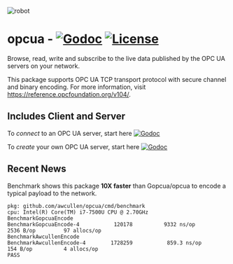 ![robot][1]

# opcua - [![Godoc](http://img.shields.io/badge/go-documentation-blue.svg?style=flat-square)](https://pkg.go.dev/mod/github.com/awcullen/opcua) [![License](http://img.shields.io/badge/license-mit-blue.svg?style=flat-square)](https://raw.githubusercontent.com/awcullen/opcua/master/LICENSE)
Browse, read, write and subscribe to the live data published by the OPC UA servers on your network.

This package supports OPC UA TCP transport protocol with secure channel and binary encoding.  For more information, visit https://reference.opcfoundation.org/v104/.


## Includes Client and Server

To *connect* to an OPC UA server, start here [![Godoc](http://img.shields.io/badge/go-documentation-blue.svg?style=flat-square)](https://pkg.go.dev/mod/github.com/awcullen/opcua/client)

To *create* your own OPC UA server, start here [![Godoc](http://img.shields.io/badge/go-documentation-blue.svg?style=flat-square)](https://pkg.go.dev/mod/github.com/awcullen/opcua/server)

## Recent News
Benchmark shows this package **10X faster** than Gopcua/opcua to encode a typical payload to the network.  
```
pkg: github.com/awcullen/opcua/cmd/benchmark
cpu: Intel(R) Core(TM) i7-7500U CPU @ 2.70GHz
BenchmarkGopcuaEncode
BenchmarkGopcuaEncode-4     	  120178	      9332 ns/op	    2536 B/op	      97 allocs/op
BenchmarkAwcullenEncode
BenchmarkAwcullenEncode-4   	 1728259	       859.3 ns/op	     154 B/op	       4 allocs/op
PASS
```


 [1]: robot6.jpg
